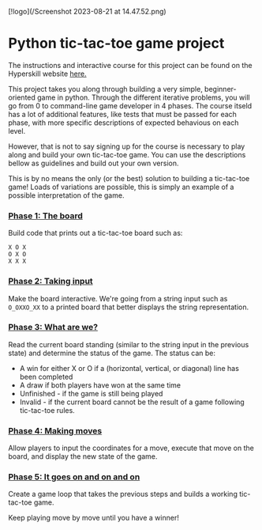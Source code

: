[!logo](/Screenshot 2023-08-21 at 14.47.52.png)

# Python tic-tac-toe game project

The instructions and interactive course for this project can be found on the Hyperskill website [here.](https://hyperskill.org/projects/73?track=6)

This project takes you along through building a very simple, beginner-oriented game in python. 
Through the different iterative problems, you will go from 0 to command-line game developer in 4 phases.
The course itseld has a lot of additional features, like tests that must be passed for each phase, with more specific descriptions of expected behavious on each level.

However, that is not to say signing up for the course is necessary to play along and build your own tic-tac-toe game. You can use the descriptions bellow as guidelines and build out your own version.

This is by no means the only (or the best) solution to building a tic-tac-toe game! Loads of variations are possible, this is simply an example of a possible interpretation of the game.

### [Phase 1: The board](/tictactoe_probmle1.py)

Build code that prints out a tic-tac-toe board such as:
```
X O X
O X O
X X X
```

### [Phase 2: Taking input](/tictactoe_problem2.py)

Make the board interactive. We're going from a string input such as `O_OXXO_XX` to a printed board that better displays the string representation.

### [Phase 3: What are we?](/tictactoe_problem3.py)

Read the current board standing (similar to the string input in the previous state) and determine the status of the game. The status can be:
* A win for either X or O if a (horizontal, vertical, or diagonal) line has been completed
* A draw if both players have won at the same time
* Unfinished - if the game is still being played
* Invalid - if the current board cannot be the result of a game following tic-tac-toe rules.

### [Phase 4: Making moves](/tictactoe_problem4.py)

Allow players to input the coordinates for a move, execute that move on the board, and display the new state of the game. 

### [Phase 5: It goes on and on and on](/tictactoe.py)

Create a game loop that takes the previous steps and builds a working tic-tac-toe game. 

Keep playing move by move until you have a winner!

